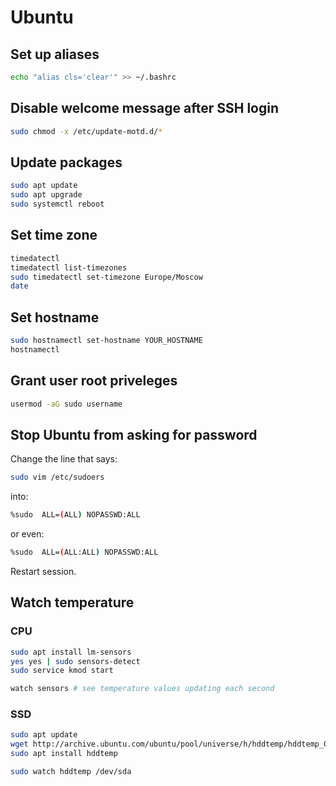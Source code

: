 # Ubuntu

## Set up aliases

```bash
echo "alias cls='clear'" >> ~/.bashrc
```

## Disable welcome message after SSH login

```sh
sudo chmod -x /etc/update-motd.d/*
```

## Update packages

```sh
sudo apt update
sudo apt upgrade
sudo systemctl reboot
```

## Set time zone

```sh
timedatectl
timedatectl list-timezones
sudo timedatectl set-timezone Europe/Moscow
date
```

## Set hostname

```bash
sudo hostnamectl set-hostname YOUR_HOSTNAME
hostnamectl
```

## Grant user root priveleges

```bash
usermod -aG sudo username
```

## Stop Ubuntu from asking for password

Change the line that says:

```bash
sudo vim /etc/sudoers
```

into:

```bash
%sudo  ALL=(ALL) NOPASSWD:ALL
```

or even:

```bash
%sudo  ALL=(ALL:ALL) NOPASSWD:ALL
```

Restart session.

## Watch temperature

### CPU

```bash
sudo apt install lm-sensors 
yes yes | sudo sensors-detect
sudo service kmod start

watch sensors # see temperature values updating each second
```

### SSD

```bash
sudo apt update
wget http://archive.ubuntu.com/ubuntu/pool/universe/h/hddtemp/hddtemp_0.3-beta15-54_amd64.deb  
sudo apt install hddtemp

sudo watch hddtemp /dev/sda
```

